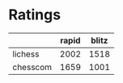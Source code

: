 # Ratings

|          | rapid | blitz |
|----------|-------|-------|
| lichess  | 2002 | 1518 |
| chesscom | 1659 | 1001 |
